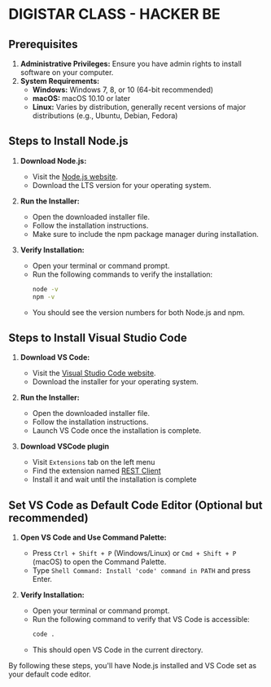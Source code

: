 # DIGISTAR CLASS - HACKER BE

## Prerequisites

1. **Administrative Privileges:** Ensure you have admin rights to install software on your computer.
2. **System Requirements:**
   - **Windows:** Windows 7, 8, or 10 (64-bit recommended)
   - **macOS:** macOS 10.10 or later
   - **Linux:** Varies by distribution, generally recent versions of major distributions (e.g., Ubuntu, Debian, Fedora)

## Steps to Install Node.js

1. **Download Node.js:**
   - Visit the [Node.js website](https://nodejs.org/en/download/prebuilt-installer).
   - Download the LTS version for your operating system.

2. **Run the Installer:**
   - Open the downloaded installer file.
   - Follow the installation instructions.
   - Make sure to include the npm package manager during installation.

3. **Verify Installation:**
   - Open your terminal or command prompt.
   - Run the following commands to verify the installation:
     ```bash
     node -v
     npm -v
     ```
   - You should see the version numbers for both Node.js and npm.

## Steps to Install Visual Studio Code

1. **Download VS Code:**
   - Visit the [Visual Studio Code website](https://code.visualstudio.com/).
   - Download the installer for your operating system.

2. **Run the Installer:**
   - Open the downloaded installer file.
   - Follow the installation instructions.
   - Launch VS Code once the installation is complete.

3. **Download VSCode plugin**
   - Visit `Extensions` tab on the left menu
   - Find the extension named [REST Client](https://marketplace.visualstudio.com/items?itemName=humao.rest-client)
   - Install it and wait until the installation is complete

## Set VS Code as Default Code Editor (Optional but recommended)

1. **Open VS Code and Use Command Palette:**
   - Press `Ctrl + Shift + P` (Windows/Linux) or `Cmd + Shift + P` (macOS) to open the Command Palette.
   - Type `Shell Command: Install 'code' command in PATH` and press Enter.

2. **Verify Installation:**
   - Open your terminal or command prompt.
   - Run the following command to verify that VS Code is accessible:
     ```bash
     code .
     ```
   - This should open VS Code in the current directory.

By following these steps, you'll have Node.js installed and VS Code set as your default code editor.
